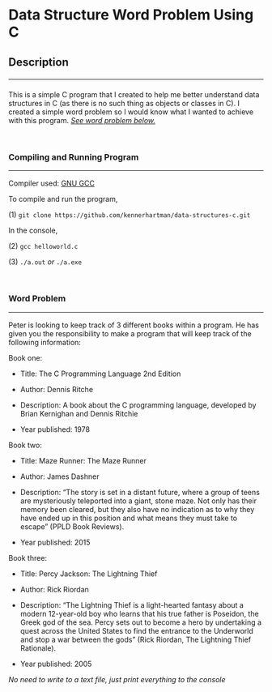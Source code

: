 # Data Structure Word Problem Using C

## Description <hr>
This is a simple C program that I created to help me better understand data structures in C (as there is no such thing as objects or classes in C).  I created a simple word problem so I would know what I wanted to achieve with this program.  [_See word problem below._](#word-problem)

<br>

### Compiling and Running Program <hr>

Compiler used: [GNU GCC](https://gcc.gnu.org) <br>

To compile and run the program, <br>

(1) ```git clone https://github.com/kennerhartman/data-structures-c.git```

In the console,

(2) ```gcc helloworld.c```

(3) ```./a.out``` _or_ ```./a.exe```

<br>

### Word Problem <hr>

Peter is looking to keep track of 3 different books within a program.  He has given you the responsibility to make a program that will keep track of the following information:

Book one:

- Title: The C Programming Language 2nd Edition

- Author: Dennis Ritche

- Description: A book about the C programming language, developed by Brian Kernighan and Dennis Ritchie

- Year published: 1978

Book two:

- Title: Maze Runner: The Maze Runner

- Author: James Dashner

- Description: “The story is set in a distant future, where a group of teens are mysteriously teleported into a giant, stone maze. Not only has their memory been cleared, but they also have no indication as to why they have ended up in this position and what means they must take to escape” (PPLD Book Reviews).

- Year published: 2015

Book three:
 
- Title: Percy Jackson: The Lightning Thief

- Author: Rick Riordan

- Description: “The Lightning Thief is a light-hearted fantasy about a modern 12-year-old boy who learns that his true father is Poseidon, the Greek god of the sea. Percy sets out to become a hero by undertaking a quest across the United States to find the entrance to the Underworld and stop a war between the gods” (Rick Riordan, The Lightning Thief Rationale).

- Year published: 2005 

_No need to write to a text file, just print everything to the console_
